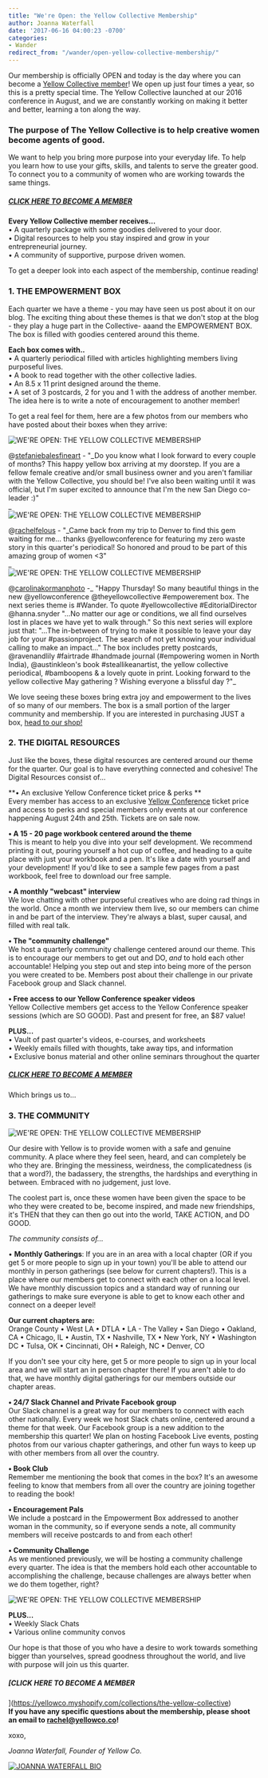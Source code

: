 ```yaml
---
title: "We're Open: the Yellow Collective Membership"
author: Joanna Waterfall
date: '2017-06-16 04:00:23 -0700'
categories:
- Wander
redirect_from: "/wander/open-yellow-collective-membership/"
---
```


Our membership is officially OPEN and today is the day where you can become a
[Yellow Collective member](https://yellowco.myshopify.com/collections/the-yellow-collective)! We
open up just four times a year, so this is a pretty special time. The Yellow Collective launched at
our 2016 conference in August, and we are constantly working on making it better and better,
learning a ton along the way.

### The purpose of The Yellow Collective is to help creative women become agents of good.

We want to help you bring more purpose into your everyday life. To help you learn how to use your
gifts, skills, and talents to serve the greater good. To connect you to a community of women who are
working towards the same things.

##### [CLICK HERE TO BECOME A MEMBER](https://yellowco.myshopify.com/collections/the-yellow-collective)

**Every Yellow Collective member receives...**\
• A quarterly package with some goodies delivered to your door.\
• Digital resources to help you stay inspired and grow in your entrepreneurial journey.\
• A community of supportive, purpose driven women.

To get a deeper look into each aspect of the membership, continue reading!

### **1.** **THE EMPOWERMENT BOX**

Each quarter we have a theme - you may have seen us post about it on our blog. The exciting thing
about these themes is that we don't stop at the blog - they play a huge part in the Collective-
aaand the EMPOWERMENT BOX. The box is filled with goodies centered around this theme.

**Each box comes with..**\
• A quarterly periodical filled with articles highlighting members living purposeful lives.\
• A book to read together with the other collective ladies.\
• An 8.5 x 11 print designed around the theme.\
• A set of 3 postcards, 2 for you and 1 with the address of another member. The idea here is to
write a note of encouragement to another member!

To get a real feel for them, here are a few photos from our members who have posted about their
boxes when they arrive:

![WE'RE OPEN: THE YELLOW COLLECTIVE MEMBERSHIP](https://yellow-blog-images.imgix.net/2017/06/Screenshot-2017-06-15-21.01.28.png "WE'RE OPEN: THE YELLOW COLLECTIVE MEMBERSHIP")

@[stefaniebalesfineart](https://www.instagram.com/stefaniebalesfineart/) - "_Do you know what I look
forward to every couple of months? This happy yellow box arriving at my doorstep. If you are a
fellow female creative and/or small business owner and you aren't familiar with the Yellow
Collective, you should be! I've also been waiting until it was official, but I'm super excited to
announce that I'm the new San Diego co-leader :)"\
_\
![WE'RE OPEN: THE YELLOW COLLECTIVE MEMBERSHIP](https://yellow-blog-images.imgix.net/2017/06/Screenshot-2017-06-15-20.59.32.png "WE'RE OPEN: THE YELLOW COLLECTIVE MEMBERSHIP")

@[rachelfelous](https://www.instagram.com/rachelfelous/) - "_Came back from my trip to Denver to
find this gem waiting for me... thanks @yellowconference for featuring my zero waste story in this
quarter's periodical! So honored and proud to be part of this amazing group of women <3"\
_\
![WE'RE OPEN: THE YELLOW COLLECTIVE MEMBERSHIP](https://yellow-blog-images.imgix.net/2017/06/Screenshot-2017-06-15-21.07.40.png "WE'RE OPEN: THE YELLOW COLLECTIVE MEMBERSHIP")

@[carolinakormanphoto](https://www.instagram.com/carolinakormanphoto/) -_ "Happy Thursday! So many
beautiful things in the new @yellowconference @theyellowcollective #empowerement box. The next
series theme is #Wander. To quote #yellowcollective #EditorialDirector @hanna.snyder "...No matter
our age or conditions, we all find ourselves lost in places we have yet to walk through." So this
next series will explore just that: "...The in-between of trying to make it possible to leave your
day job for your #passionproject. The search of not yet knowing your individual calling to make an
impact..." The box includes pretty postcards, @ravenandlily #fairtrade #handmade journal
(#empowering women in North India), @austinkleon's book #steallikeanartist, the yellow collective
periodical, #bamboopens & a lovely quote in print. Looking forward to the yellow collective May
gathering ? Wishing everyone a blissful day ?"_

We love seeing these boxes bring extra joy and empowerment to the lives of so many of our members.
The box is a small portion of the larger community and membership. If you are interested in
purchasing JUST a box, [head to our shop!](https://yellowco.myshopify.com/)

### **2\. THE DIGITAL RESOURCES**

Just like the boxes, these digital resources are centered around our theme for the quarter. Our goal
is to have everything connected and cohesive! The Digital Resources consist of...

**• An exclusive Yellow Conference ticket price & perks **\
Every member has access to an exclusive [Yellow Conference](http://yellowco.co/conference/) ticket price
and access to perks and special members only events at our conference happening August 24th and 25th.
Tickets are on sale now.

**• A 15 - 20 page workbook centered around the theme**\
This is meant to help you dive into your self development. We recommend printing it out, pouring yourself
a hot cup of coffee, and heading to a quite place with just your workbook and a pen. It's like a date
with yourself and your development! If you'd like to see a sample few pages from a past workbook, feel
free to download our free sample.

**• A monthly "webcast" interview**\
We love chatting with other purposeful creatives who are doing rad things in the world. Once a month
we interview them live, so our members can chime in and be part of the interview. They're always a blast,
super causal, and filled with real talk.

**• The "community challenge"**\
We host a quarterly community challenge centered around our theme. This is to encourage our members to
get out and DO, _and_ to hold each other accountable! Helping you step out and step into being more of
the person you were created to be. Members post about their challenge in our private Facebook group and
Slack channel.

**• Free access to our Yellow Conference speaker videos**\
Yellow Collective members get access to the Yellow Conference speaker sessions (which are SO GOOD). Past
and present for free, an $87 value!

**PLUS...**\
• Vault of past quarter's videos, e-courses, and worksheets\
• Weekly emails filled with thoughts, take away tips, and information\
• Exclusive bonus material and other online seminars throughout the quarter

##### [CLICK HERE TO BECOME A MEMBER](https://yellowco.myshopify.com/collections/the-yellow-collective)

Which brings us to...

### **3\. THE COMMUNITY**

![WE'RE OPEN: THE YELLOW COLLECTIVE MEMBERSHIP](https://yellow-blog-images.imgix.net/2017/06/Screenshot-2017-06-15-21.12.29.png "WE'RE OPEN: THE YELLOW COLLECTIVE MEMBERSHIP")

Our desire with Yellow is to provide women with a safe and genuine community. A place where they
feel seen, heard, and can completely be who they are. Bringing the messiness, weirdness, the
complicatedness (is that a word?), the badassery, the strengths, the hardships and everything in
between. Embraced with no judgement, just love.

The coolest part is, once these women have been given the space to be who they were created to be,
become inspired, and made new friendships, it's THEN that they can then go out into the world, TAKE
ACTION, and DO GOOD.

_The community consists of..._

• **Monthly Gatherings**: If you are in an area with a local chapter (OR if you get 5 or more people
to sign up in your town) you'll be able to attend our monthly in person gatherings (see below for
current chapters!). This is a place where our members get to connect with each other on a local
level. We have monthly discussion topics and a standard way of running our gatherings to make sure
everyone is able to get to know each other and connect on a deeper level!

**Our current chapters are:**\
Orange County • West LA • DTLA • LA - The Valley • San Diego • Oakland, CA • Chicago, IL • Austin, TX
• Nashville, TX • New York, NY • Washington DC • Tulsa, OK • Cincinnati, OH • Raleigh, NC • Denver, CO

If you don't see your city here, get 5 or more people to sign up in your local area and we will
start an in person chapter there! If you aren't able to do that, we have monthly digital gatherings
for our members outside our chapter areas.

**• 24/7 Slack Channel and Private Facebook group**\
Our Slack channel is a great way for our members to connect with each other nationally. Every week we
host Slack chats online, centered around a theme for that week. Our Facebook group is a new addition
to the membership this quarter! We plan on hosting Facebook Live events, posting photos from our various
chapter gatherings, and other fun ways to keep up with other members from all over the country.

**• Book Club**\
Remember me mentioning the book that comes in the box? It's an awesome feeling to know that members from
all over the country are joining together to reading the book!

**• Encouragement Pals**\
We include a postcard in the Empowerment Box addressed to another woman in the community, so if everyone
sends a note, all community members will receive postcards to and from each other!

**• Community Challenge**\
As we mentioned previously, we will be hosting a community challenge every quarter. The idea is that
the members hold each other accountable to accomplishing the challenge, because challenges are always
better when we do them together, right?

![WE'RE OPEN: THE YELLOW COLLECTIVE MEMBERSHIP](https://yellow-blog-images.imgix.net/2017/06/Screenshot-2017-06-15-21.33.08.png "WE'RE OPEN: THE YELLOW COLLECTIVE MEMBERSHIP")

**PLUS...**\
• Weekly Slack Chats\
• Various online community convos

Our hope is that those of you who have a desire to work towards something bigger than yourselves,
spread goodness throughout the world, and live with purpose will join us this quarter.

##### [CLICK HERE TO BECOME A MEMBER

](https://yellowco.myshopify.com/collections/the-yellow-collective)\
**If you have any specific questions about the membership, please shoot an email to rachel@yellowco.co!**

xoxo,

_Joanna Waterfall, Founder of Yellow Co._

[![JOANNA WATERFALL BIO](https://yellow-blog-images.imgix.net/2017/05/JOANNA-WATERFALL-BIO.jpg)](https://www.instagram.com/joannawaterfall/)
